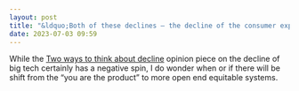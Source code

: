 ```yaml
---
layout: post
title: "&ldquo;Both of these declines — the decline of the consumer experience and the decline of the market forecasts — are driving tech companies' retreat from what I'm calling their heroic phase. But neither are identical to it.&rdquo;"
date: 2023-07-03 09:59
---
```


While the [Two ways to think about decline](https://amazonchronicles.ghost.io/two-ways-to-think-about-decline/) opinion piece on the decline of big tech certainly has a negative spin, I do wonder when or if there will be shift from the &ldquo;you are the product&rdquo; to more open end equitable systems.
